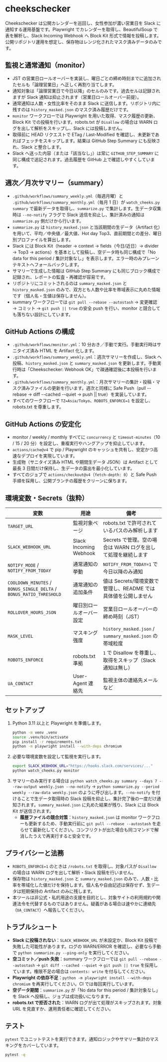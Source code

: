 # cheekschecker

Cheekschecker は公開カレンダーを巡回し、女性参加が濃い営業日を Slack に通知する運用基盤です。Playwright でカレンダーを取得し、BeautifulSoup で表を解析し、Slack Incoming Webhook へ Block Kit 形式で情報を投稿します。公開リポジトリ運用を想定し、保存物はレンジ化されたマスク済みデータのみです。

## 監視と通常通知（monitor）
- JST の営業日ロールオーバーを実装し、曜日ごとの締め時刻までに追加されたセルも「論理営業日」へ正しく再割り当てします。
- 通知対象は「論理営業日で今日以降」のセルのみです。過去セルは記録されますが Slack 通知は抑止されます（営業日ロールオーバー前提）。
- 通常通知は人数・女性比率をそのまま Slack に送信します。リポジトリ内に残すのは `history_masked.json` のマスク済み履歴だけです。
- `monitor` ワークフローでは Playwright を用いた取得、マスク履歴の更新、Block Kit での投稿を行います。robots.txt が `Disallow` の場合は WARN ログを出して解析をスキップし、Slack には投稿しません。
- 取得前に HEAD リクエストで ETag / Last-Modified を確認し、未更新であればフェッチをスキップします。結果は GitHub Step Summary にも反映され、Slack と整合します。
- Slack へ送った内容（または「該当なし」）は常に `GITHUB_STEP_SUMMARY` に同じ構成で追記されます。過去履歴を GitHub 上で確認しやすくしています。

## 週次／月次サマリー（summary）
- `.github/workflows/summary_weekly.yml`（毎週月曜）と `.github/workflows/summary_monthly.yml`（毎月 1 日）が `watch_cheeks.py summary` で最新データを取得し、`summarize.py` で集計します。生データ収集時は `--no-notify` フラグで Slack 送信を抑止し、集計済みの通知は `summarize.py` 側だけから行います。
- `summarize.py` は `history_masked.json` と当該期間の生データ（Artifact 化）を用いて、平均／中央値／最大値、Hot day Top3、直前期間との差分、曜日別プロファイルを算出します。
- Slack には Block Kit（header → context → fields（今日/近日）→ divider → Top3 → actions）を基本として投稿し、空データ時も同じ構成で「No data for this period / 集計対象なし」を表示します。エラー時のみプレーンテキストへフォールバックします。
- サマリーで生成した情報は GitHub Step Summary にも同じブロック構成で記録され、レポートの監査・再確認が容易です。
- リポジトリにコミットされるのは `summary_masked.json` と `history_masked.json` のみで、双方とも人数や比率を帯域表示に丸めた情報です（個人名・生値は保存しません）。
- summary ワークフローでは `git pull --rebase --autostash` → 変更確認 → コミット → `git push || true` の安全 push を行い、monitor と競合しても落ちない設計にしています。

## GitHub Actions の構成
- `.github/workflows/monitor.yml`：10 分おき／手動で実行。手動実行時はサニタイズ済み HTML を Artifact 化します。
- `.github/workflows/summary_weekly.yml`：週次サマリーを作成し、Slack へ投稿、`history_masked.json` と `summary_masked.json` を更新します。手動実行時は「Cheekschecker: Webhook OK」で疎通確認後に本投稿を行います。
- `.github/workflows/summary_monthly.yml`：月次サマリーの集計・投稿・マスク済みファイルの更新を行います。週次と同様に Safe Push（pull --rebase → diff --cached --quiet → push || true）を実装しています。
- すべてのワークフローで `TZ=Asia/Tokyo`、`ROBOTS_ENFORCE=1` を設定し、robots.txt を尊重します。

## GitHub Actions の安定化
- monitor / weekly / monthly すべてに `concurrency` と `timeout-minutes`（10 / 15 / 20 分）を設定し、重複実行やハングアップを抑止しています。
- `actions/cache@v4` で pip / Playwright のキャッシュを共有し、安定かつ高速なデプロイを実現しています。
- 生成物（サニタイズ済み HTML や期間生データ JSON）は Artifact として最長 3 日間だけ保持し、生データの露出を最小化しています。
- すべてのジョブで `actions/checkout@v4`（`fetch-depth: 0`）と Safe Push 手順を採用し、公開ブランチの履歴をクリーンに保ちます。

## 環境変数・Secrets（抜粋）
| 変数 | 用途 | 備考 |
| --- | --- | --- |
| `TARGET_URL` | 監視対象ページ | robots.txt で許可されているパスのみ解析します |
| `SLACK_WEBHOOK_URL` | Slack Incoming Webhook | Secrets で管理。空の場合は WARN ログを出して処理を継続します |
| `NOTIFY_MODE` / `NOTIFY_FROM_TODAY` | 通常通知の挙動 | `NOTIFY_FROM_TODAY=1` で今日以降のみ通知 |
| `COOLDOWN_MINUTES` / `BONUS_SINGLE_DELTA` / `BONUS_RATIO_THRESHOLD` | 通常通知の追加条件 | 値は Secrets/環境変数で管理し、README では具体値を公開しません |
| `ROLLOVER_HOURS_JSON` | 曜日別ロールオーバー設定 | 営業日ロールオーバーの締め時刻（JST） |
| `MASK_LEVEL` | マスキング強度 | `history_masked.json` / `summary_masked.json` の帯域粒度 |
| `ROBOTS_ENFORCE` | robots.txt 準拠 | `1` で Disallow を尊重し、取得をスキップ（Slack 通知は無し） |
| `UA_CONTACT` | User-Agent 連絡先 | 監視主体の連絡先メールなど |

## セットアップ
1. Python 3.11 以上と Playwright を準備します。
   ```bash
   python -m venv .venv
   source .venv/bin/activate
   pip install -r requirements.txt
   python -m playwright install --with-deps chromium
   ```
2. 必要な環境変数を設定して監視を実行します。
   ```bash
   export SLACK_WEBHOOK_URL="https://hooks.slack.com/services/..."
   python watch_cheeks.py monitor
   ```
3. サマリーのみ実行する場合は `python watch_cheeks.py summary --days 7 --raw-output weekly.json --no-notify` → `python summarize.py --period weekly --raw-data weekly.json` のように呼び出します。`--no-notify` を付けることで生データ取得時の Slack 投稿を抑止し、集計完了後の一度だけ通知されます。`summary_masked.json` に丸めた結果が残り、Slack には Block Kit が送信されます。
   - **履歴ファイルの競合対策**：`history_masked.json` は monitor ワークフローも更新するため、手動実行前に `git pull --rebase --autostash` を走らせて最新化してください。コンフリクトが出た場合も同コマンドで解消したうえで再実行すると安全です。

## プライバシーと法務
- `ROBOTS_ENFORCE=1` のときは `/robots.txt` を取得し、対象パスが `Disallow` の場合は WARN ログを出して解析・Slack 投稿を行いません。
- 保存物は `history_masked.json` と `summary_masked.json` のみで、人数・比率を帯域化した値だけを保持します。個人名や自由記述は保存せず、生データは短期保持の Artifact のみに残します。
- 本ツールは非公式・私的用途の支援を目的とし、対象サイトの利用規約や関連法令を代替するものではありません。疑義がある場合は速やかに連絡先（`UA_CONTACT`）へ報告してください。

## トラブルシュート
- **Slack に投稿されない**：`SLACK_WEBHOOK_URL` が未設定か、Block Kit 投稿で失敗した可能性があります。ログの WARN/ERROR を確認し、必要なら手動で `python summarize.py --ping-only` を実行してください。
- **空コミット／push 失敗**：summary ワークフローでは `git pull --rebase --autostash` → `git diff --cached --quiet` → `git push || true` を採用しています。権限不足の場合は `contents: write` を付与してください。
- **Playwright の依存不足**：`python -m playwright install --with-deps chromium` を再実行してください。CI では毎回実行しています。
- **空データ期間**：`summarize.py` が「No data for this period / 集計対象なし」を Slack へ投稿し、ジョブは成功扱いになります。
- **robots.txt で拒否された**：WARN ログが出て処理がスキップされます。対象 URL を見直すか、運用責任者に確認してください。

## テスト
`pytest` でユニットテストを実行できます。通知ロジックやサマリー集計のマスキングをカバーしています。

```bash
pytest -q
```
